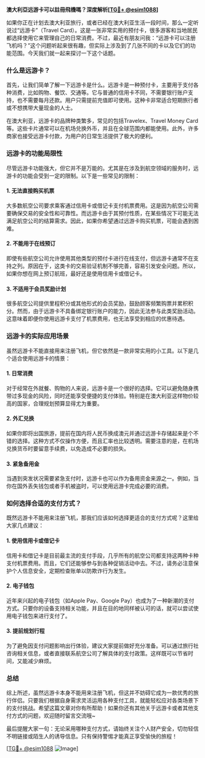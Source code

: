 **澳大利亞远游卡可以註冊飛機嗎？深度解析[[TG💪+ @esim1088](https://t.me/s/esim1088)]**

如果你正在计划去澳大利亚旅行，或者已经在澳大利亚生活一段时间，那么一定听说过“远游卡”（Travel Card）。这是一张非常实用的预付卡，很多游客和当地居民都选择使用它来管理自己的日常消费。不过，最近有朋友问我：“远游卡可以注册飞机吗？”这个问题听起来很有趣，但实际上涉及到了几张不同的卡以及它们的功能范围。今天我们就一起来探讨一下这个话题。

### **什么是远游卡？**

首先，让我们简单了解一下远游卡是什么。远游卡是一种预付卡，主要用于支付各种消费，比如购物、餐饮、交通等。它与普通的信用卡不同，不需要银行账户支持，也不需要每月还款。用户只需提前充值即可使用。这种卡非常适合短期旅行者或不想携带大量现金的人士。

在澳大利亚，远游卡的品牌种类繁多，常见的包括Travelex、Travel Money Card等。这些卡片通常可以在机场兑换外币，并且在全球范围内都能使用。此外，许多商家也接受远游卡付款，为用户的日常生活提供了极大的便利。

### **远游卡的功能局限性**

尽管远游卡功能强大，但它并不是万能的。尤其是在涉及到航空领域的服务时，远游卡的功能会受到一定的限制。以下是一些常见的限制：

#### **1. 无法直接购买机票**
大多数航空公司要求乘客通过信用卡或借记卡支付机票费用。这是因为航空公司需要确保交易的安全性和可靠性。而远游卡由于其预付性质，在某些情况下可能无法满足航空公司的结算需求。因此，如果你希望通过远游卡购买机票，可能会遇到困难。

#### **2. 不能用于在线预订**
即使有些航空公司允许使用其他类型的预付卡进行在线支付，但远游卡通常不在支持之列。原因在于，这类卡的交易验证机制不够完善，容易引发安全问题。所以，如果你想在网上预订航班，最好还是使用信用卡或借记卡。

#### **3. 不适用于会员奖励计划**
很多航空公司提供里程积分或其他形式的会员奖励，鼓励顾客频繁购票并累积积分。然而，由于远游卡不具备绑定银行账户的能力，因此无法参与此类奖励活动。这意味着即便你使用远游卡支付了机票费用，也无法享受到相应的优惠待遇。

### **远游卡的实际应用场景**

虽然远游卡不能直接用来注册飞机，但它依然是一款非常实用的小工具。以下是几个适合使用远游卡的情景：

#### **1. 日常消费**
对于经常在外就餐、购物的人来说，远游卡是一个很好的选择。它可以避免随身携带过多现金的风险，同时还能享受便捷的支付体验。特别是在澳大利亚这样物价较高的国家，合理规划预算显得尤为重要。

#### **2. 外汇兑换**
如果你即将出国旅游，提前在国内将人民币换成澳元并通过远游卡存储起来是个不错的选择。这种方式不仅操作方便，而且汇率也比较透明。需要注意的是，在机场兑换货币时要留意手续费，以免造成不必要的损失。

#### **3. 紧急备用金**
当遇到突发状况需要紧急支付时，远游卡也可以作为备用资金来源之一。例如，当你在国外丢失钱包或者手机被盗时，可以使用远游卡完成必要的消费。

### **如何选择合适的支付方式？**

既然远游卡不能用来注册飞机，那我们应该如何选择更适合的支付方式呢？这里给大家几点建议：

#### **1. 使用信用卡或借记卡**
信用卡和借记卡是目前最主流的支付手段，几乎所有的航空公司都支持这两种卡种支付机票费用。而且，它们还能够参与到各种促销活动中去。不过，请务必注意保护个人信息安全，定期检查账单以防欺诈行为发生。

#### **2. 电子钱包**
近年来兴起的电子钱包（如Apple Pay、Google Pay）也成为了一种新潮的支付方式。只要你的设备支持相关功能，并且在目的地同样被认可的话，就可以尝试使用电子钱包来进行支付了。

#### **3. 提前规划行程**
为了避免因支付问题影响出行体验，建议大家提前做好充分准备。可以通过旅行社咨询相关信息，或者直接联系航空公司了解具体的支付政策。这样既可以节省时间，又能减少麻烦。

### **总结**

综上所述，虽然远游卡本身不能用来注册飞机，但这并不妨碍它成为一款优秀的旅行伴侣。只要我们根据自身需求灵活运用各种支付工具，就能轻松应对各类场景下的支付挑战。希望这篇文章对你有所帮助！如果你还有其他关于远游卡或者其他支付方式的问题，欢迎随时留言交流哦~

最后提醒大家一句：无论采用哪种支付方式，请始终关注个人财产安全，切勿轻信不明链接或陌生人的诱导信息。只有保持警惕才能真正享受愉快的旅程！

[[TG💪+ @esim1088](https://t.me/s/esim1088) ![Image](https://i.postimg.cc/4NQfJmqS/Snipaste-2025-05-13-00-14-12.png)]